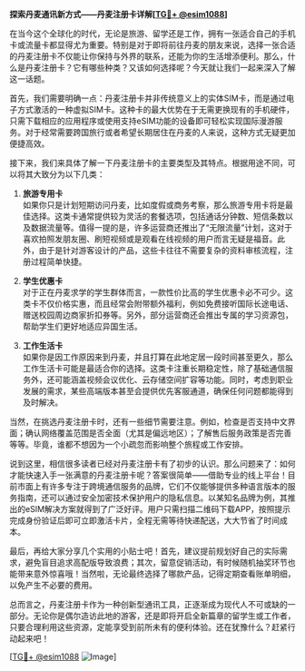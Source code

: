 **探索丹麦通讯新方式——丹麦注册卡详解[[TG💪+ @esim1088](https://t.me/s/esim1088)]**

在当今这个全球化的时代，无论是旅游、留学还是工作，拥有一张适合自己的手机卡或流量卡都显得尤为重要。特别是对于即将前往丹麦的朋友来说，选择一张合适的丹麦注册卡不仅能让你保持与外界的联系，还能为你的生活增添便利。那么，什么是丹麦注册卡？它有哪些种类？又该如何选择呢？今天就让我们一起来深入了解这一话题。

首先，我们需要明确一点：丹麦注册卡并非传统意义上的实体SIM卡，而是通过电子方式激活的一种虚拟SIM卡。这种卡的最大优势在于无需更换现有的手机硬件，只需下载相应的应用程序或使用支持eSIM功能的设备即可轻松实现国际漫游服务。对于经常需要跨国旅行或者希望长期居住在丹麦的人来说，这种方式无疑更加便捷高效。

接下来，我们来具体了解一下丹麦注册卡的主要类型及其特点。根据用途不同，可以将其大致分为以下几类：

1. **旅游专用卡**  
   如果你只是计划短期访问丹麦，比如度假或商务考察，那么旅游专用卡将是最佳选择。这类卡通常提供较为灵活的套餐选项，包括通话分钟数、短信条数以及数据流量等。值得一提的是，许多运营商还推出了“无限流量”计划，这对于喜欢拍照发朋友圈、刷短视频或是观看在线视频的用户而言无疑是福音。此外，由于是针对游客设计的产品，这些卡往往不需要复杂的资料审核流程，注册过程简单快捷。

2. **学生优惠卡**  
   对于正在丹麦求学的学生群体而言，一款性价比高的学生优惠卡必不可少。这类卡不仅价格实惠，而且经常会附带额外福利，例如免费接听国际长途电话、赠送校园周边商家折扣券等。另外，部分运营商还会推出专属的学习资源包，帮助学生们更好地适应异国生活。

3. **工作生活卡**  
   如果你是因工作原因来到丹麦，并且打算在此地定居一段时间甚至更久，那么工作生活卡可能是最适合你的选择。这类卡注重长期稳定性，除了基础通信服务外，还可能涵盖视频会议优化、云存储空间扩容等功能。同时，考虑到职业发展的需求，某些高端版本甚至会提供优先客服通道，确保任何问题都能得到及时解决。

当然，在挑选丹麦注册卡时，还有一些细节需要注意。例如，检查是否支持中文界面；确认网络覆盖范围是否全面（尤其是偏远地区）；了解售后服务政策是否完善等等。毕竟，谁都不想因为一个小疏忽而影响整个旅程或工作安排。

说到这里，相信很多读者已经对丹麦注册卡有了初步的认识。那么问题来了：如何才能快速入手一张满意的丹麦注册卡呢？答案很简单——借助专业的线上平台！目前市面上有许多专注于跨境通信服务的品牌，它们不仅能够提供多种语言版本的服务指南，还可以通过安全加密技术保护用户的隐私信息。以某知名品牌为例，其推出的eSIM解决方案就得到了广泛好评。用户只需扫描二维码下载APP，按照提示完成身份验证后即可立即激活卡片，全程无需等待快递配送，大大节省了时间成本。

最后，再给大家分享几个实用的小贴士吧！首先，建议提前规划好自己的实际需求，避免盲目追求高配版导致浪费；其次，留意促销活动，有时候随机抽奖环节也能带来意外惊喜哦！当然啦，无论最终选择了哪款产品，记得定期查看账单明细，以免产生不必要的费用。

总而言之，丹麦注册卡作为一种创新型通讯工具，正逐渐成为现代人不可或缺的一部分。无论你是偶尔造访此地的游客，还是即将开启全新篇章的留学生或工作者，只要合理利用这些资源，定能享受到前所未有的便利体验。还在犹豫什么？赶紧行动起来吧！

[[TG💪+ @esim1088](https://t.me/s/esim1088) ![Image](https://i.postimg.cc/4NQfJmqS/Snipaste-2025-05-13-00-14-12.png)]